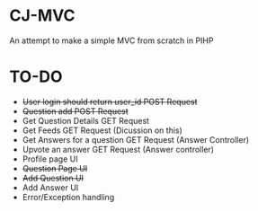 # CJ-MVC
An attempt to make a simple MVC from scratch in PIHP

# TO-DO

- <del>User login should return user_id POST Request</del>
- <del>Question add  POST Request</del>
- Get Question Details GET Request
- Get Feeds GET Request  (Dicussion on this) 
- Get Answers for a question GET Request (Answer Controller)
- Upvote an answer GET Request (Answer controller) 
- Profile page UI 
- <del>Question Page UI</del> 
- <del>Add Question UI</del>
- Add Answer UI
- Error/Exception handling

